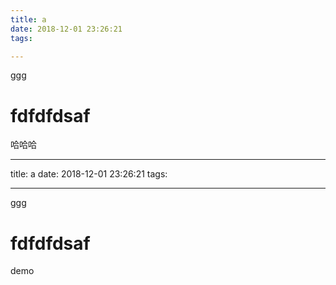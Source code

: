 ```yaml
---
title: a
date: 2018-12-01 23:26:21
tags:

---
```


ggg
# fdfdfdsaf #
哈哈哈



---
title: a
date: 2018-12-01 23:26:21
tags:

---

ggg
# fdfdfdsaf #
demo
